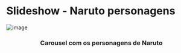 # Slideshow - Naruto personagens
![image](https://user-images.githubusercontent.com/96876842/191596460-54f76633-5c3e-4d49-a3d5-b560b0d9e7f8.png)
<h3 align="center"> Carousel com os personagens de Naruto </h3>
